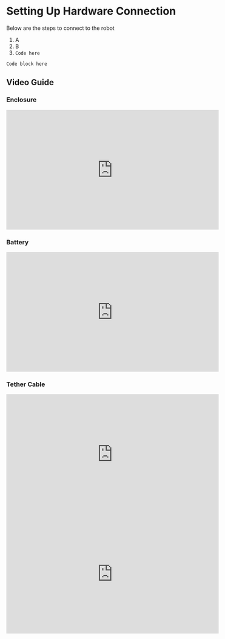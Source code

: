 # Setting Up Hardware Connection

Below are the steps to connect to the robot
1. A
2. B
3. `Code here`
```
Code block here
```

## Video Guide

### Enclosure
<iframe width="560" height="315" src="https://www.youtube.com/embed/xE0COqAhjLA?si=oH13MU4fDA7H0Xt9" title="YouTube video player" frameborder="0" allow="accelerometer; autoplay; clipboard-write; encrypted-media; gyroscope; picture-in-picture; web-share" referrerpolicy="strict-origin-when-cross-origin" allowfullscreen></iframe>

### Battery
<iframe width="560" height="315" src="https://www.youtube.com/embed/PSZMf82b-XI?si=_iqIaMvxVPD9dk2N" title="YouTube video player" frameborder="0" allow="accelerometer; autoplay; clipboard-write; encrypted-media; gyroscope; picture-in-picture; web-share" referrerpolicy="strict-origin-when-cross-origin" allowfullscreen></iframe>

### Tether Cable
<iframe width="560" height="315" src="https://www.youtube.com/embed/MA0bP5VJJCE?si=eemeSJGcZxIzR2Dv" title="YouTube video player" frameborder="0" allow="accelerometer; autoplay; clipboard-write; encrypted-media; gyroscope; picture-in-picture; web-share" referrerpolicy="strict-origin-when-cross-origin" allowfullscreen></iframe>

<iframe width="560" height="315" src="https://www.youtube.com/embed/lZHeuoeHTBk?si=rVq5vI0BmhxCjK4m" title="YouTube video player" frameborder="0" allow="accelerometer; autoplay; clipboard-write; encrypted-media; gyroscope; picture-in-picture; web-share" referrerpolicy="strict-origin-when-cross-origin" allowfullscreen></iframe>
